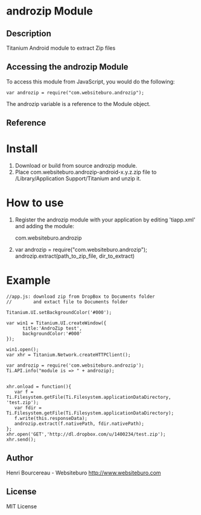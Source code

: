 # androzip Module

## Description

Titanium Android module to extract Zip files

## Accessing the androzip Module

To access this module from JavaScript, you would do the following:

	var androzip = require("com.websiteburo.androzip");

The androzip variable is a reference to the Module object.	

## Reference

Install
=======

1. Download or build from source androzip module.
2. Place com.websiteburo.androzip-android-x.y.z.zip file to /Library/Application Support/Titanium and unzip it.

How to use
==========

1. Register the androzip module with your application by editing 'tiapp.xml' and adding the module:

	<modules>
		<module version="0.1">com.websiteburo.androzip</module>
	</modules>

2.
	var androzip = require("com.websiteburo.androzip");
	androzip.extract(path_to_zip_file, dir_to_extract)


Example
=======

	//app.js: download zip from DropBox to Documents folder
	//        and extact file to Documents folder
	 
	Titanium.UI.setBackgroundColor('#000');
	 
	var win1 = Titanium.UI.createWindow({
	      title:'AndroZip test',
	      backgroundColor:'#000'
	});
	 
	win1.open();
	var xhr = Titanium.Network.createHTTPClient();
	
	var androzip = require('com.websiteburo.androzip');
	Ti.API.info("module is => " + androzip);
	
	 
	xhr.onload = function(){
	   var f = Ti.Filesystem.getFile(Ti.Filesystem.applicationDataDirectory, 'test.zip');
	   var fdir = Ti.Filesystem.getFile(Ti.Filesystem.applicationDataDirectory);
	   f.write(this.responseData);
	   androzip.extract(f.nativePath, fdir.nativePath);
	};
	xhr.open('GET','http://dl.dropbox.com/u/1400234/test.zip');
	xhr.send();
	
## Author

Henri Bourcereau - Websiteburo
http://www.websiteburo.com

## License

MIT License




